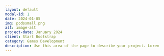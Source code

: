 ```yaml
---
layout: default
modal-id: 1
date: 2024-01-05
img: podssmall.png
alt: image-alt
project-date: January 2024
client: Start Bootstrap
category: Games Development
description: Use this area of the page to describe your project. Lorem ipsum dolor sit amet, consectetur adipisicing elit. Mollitia neque assumenda ipsam nihil, molestias magnam, recusandae quos quis inventore quisquam velit asperiores, vitae? Reprehenderit soluta, eos quod consequuntur itaque. Nam.
---
```

